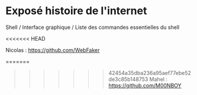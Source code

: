 # Exposé histoire de l'internet
Shell / Interface graphique / Liste des commandes essentielles du shell

<<<<<<< HEAD

Nicolas : https://github.com/WebFaker

=======
>>>>>>> 42454a35dba236a95aef77ebe52de3c85b148753
Mahel : https://github.com/M00NBOY
